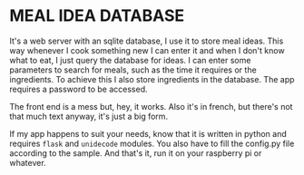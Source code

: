 MEAL IDEA DATABASE
==================

It's a web server with an sqlite database, I use it to store meal ideas. This way whenever I cook something new I can enter it and when I don't know what to eat, I just query the database for ideas. I can enter some parameters to search for meals, such as the time it requires or the ingredients. To achieve this I also store ingredients in the database. The app requires a password to be accessed.

The front end is a mess but, hey, it works. Also it's in french, but there's not that much text anyway, it's just a big form.

If my app happens to suit your needs, know that it is written in python and requires `flask` and `unidecode` modules. You also have to fill the config.py file according to the sample. And that's it, run it on your raspberry pi or whatever.